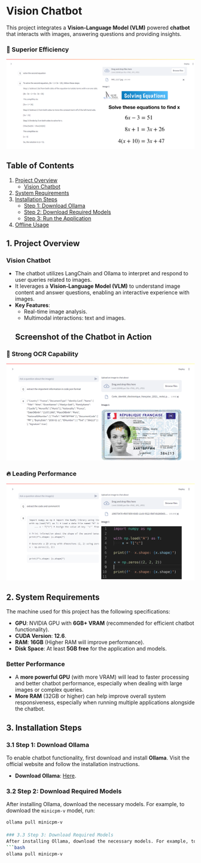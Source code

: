 # Vision Chatbot 

This project integrates a **Vision-Language Model (VLM)** powered **chatbot** that interacts with images, answering questions and providing insights.
### 🚀 Superior Efficiency
![Chatbot Screenshot](images/Screenshot-math.PNG)
## Table of Contents
1. [Project Overview](#1-project-overview)
   - [Vision Chatbot](#vision-chatbot)
2. [System Requirements](#2-system-requirements)
3. [Installation Steps](#3-installation-steps)
   - [Step 1: Download Ollama](#31-step-1-download-ollama)
   - [Step 2: Download Required Models](#32-step-2-download-required-models)
   - [Step 3: Run the Application](#33-step-3-run-the-application)
4. [Offline Usage](#4-offline-usage)

## 1. Project Overview

### Vision Chatbot
- The chatbot utilizes LangChain and Ollama to interpret and respond to user queries related to images.
- It leverages a **Vision-Language Model (VLM)** to understand image content and answer questions, enabling an interactive experience with images.
- **Key Features**:
  - Real-time image analysis.
  - Multimodal interactions: text and images.
  ## Screenshot of the Chatbot in Action
### 💪 Strong OCR Capability
![Chatbot-Screenshot 1](images/Screenshot-id.png)
### 🔥 Leading Performance
![Chatbot Screenshot](images/Screenshot-code.png)

## 2. System Requirements

The machine used for this project has the following specifications:

- **GPU**: NVIDIA GPU with **6GB+ VRAM** (recommended for efficient chatbot functionality).
- **CUDA Version**: **12.6**.
- **RAM**: **16GB** (Higher RAM will improve performance).
- **Disk Space**: At least **5GB free** for the application and models.

### **Better Performance**
- A **more powerful GPU** (with more VRAM) will lead to faster processing and better chatbot performance, especially when dealing with large images or complex queries.
- **More RAM** (32GB or higher) can help improve overall system responsiveness, especially when running multiple applications alongside the chatbot.

## 3. Installation Steps

### 3.1 Step 1: Download Ollama
To enable chatbot functionality, first download and install **Ollama**. Visit the official website and follow the installation instructions.

- **Download Ollama**: [Here](https://www.ollama.com).

### 3.2 Step 2: Download Required Models
After installing Ollama, download the necessary models. For example, to download the `minicpm-v` model, run:
```bash
ollama pull minicpm-v

### 3.3 Step 3: Download Required Models
After installing Ollama, download the necessary models. For example, to download the `minicpm-v` model, run:
```bash
ollama pull minicpm-v
